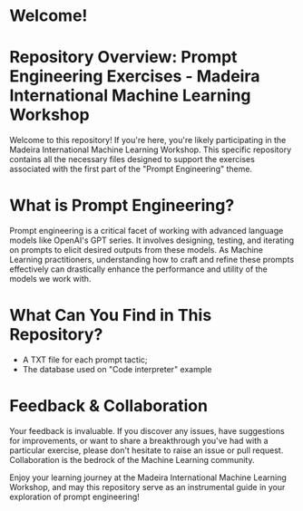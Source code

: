 # Welcome!

# Repository Overview: Prompt Engineering Exercises - Madeira International Machine Learning Workshop

Welcome to this repository! If you're here, you're likely participating in the Madeira International Machine Learning Workshop. This specific repository contains all the necessary files designed to support the exercises associated with the first part of the "Prompt Engineering" theme.

# What is Prompt Engineering?
Prompt engineering is a critical facet of working with advanced language models like OpenAI's GPT series. It involves designing, testing, and iterating on prompts to elicit desired outputs from these models. As Machine Learning practitioners, understanding how to craft and refine these prompts effectively can drastically enhance the performance and utility of the models we work with.

# What Can You Find in This Repository?
- A TXT file for each prompt tactic;
- The database used on "Code interpreter" example

# Feedback & Collaboration
Your feedback is invaluable. If you discover any issues, have suggestions for improvements, or want to share a breakthrough you've had with a particular exercise, please don't hesitate to raise an issue or pull request. Collaboration is the bedrock of the Machine Learning community.

Enjoy your learning journey at the Madeira International Machine Learning Workshop, and may this repository serve as an instrumental guide in your exploration of prompt engineering!
